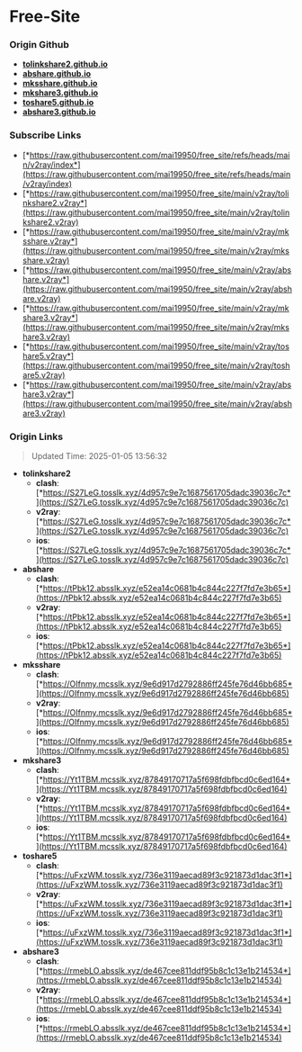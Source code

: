 # Free-Site

### Origin Github

- [**tolinkshare2.github.io**](https://github.com/tolinkshare2/tolinkshare2.github.io)
- [**abshare.github.io**](https://github.com/abshare/abshare.github.io)
- [**mksshare.github.io**](https://github.com/mksshare/mksshare.github.io)
- [**mkshare3.github.io**](https://github.com/mkshare3/mkshare3.github.io)
- [**toshare5.github.io**](https://github.com/toshare5/toshare5.github.io)
- [**abshare3.github.io**](https://github.com/abshare3/abshare3.github.io)

### Subscribe Links

- [*https://raw.githubusercontent.com/mai19950/free_site/refs/heads/main/v2ray/index*](https://raw.githubusercontent.com/mai19950/free_site/refs/heads/main/v2ray/index)
- [*https://raw.githubusercontent.com/mai19950/free_site/main/v2ray/tolinkshare2.v2ray*](https://raw.githubusercontent.com/mai19950/free_site/main/v2ray/tolinkshare2.v2ray)
- [*https://raw.githubusercontent.com/mai19950/free_site/main/v2ray/mksshare.v2ray*](https://raw.githubusercontent.com/mai19950/free_site/main/v2ray/mksshare.v2ray)
- [*https://raw.githubusercontent.com/mai19950/free_site/main/v2ray/abshare.v2ray*](https://raw.githubusercontent.com/mai19950/free_site/main/v2ray/abshare.v2ray)
- [*https://raw.githubusercontent.com/mai19950/free_site/main/v2ray/mkshare3.v2ray*](https://raw.githubusercontent.com/mai19950/free_site/main/v2ray/mkshare3.v2ray)
- [*https://raw.githubusercontent.com/mai19950/free_site/main/v2ray/toshare5.v2ray*](https://raw.githubusercontent.com/mai19950/free_site/main/v2ray/toshare5.v2ray)
- [*https://raw.githubusercontent.com/mai19950/free_site/main/v2ray/abshare3.v2ray*](https://raw.githubusercontent.com/mai19950/free_site/main/v2ray/abshare3.v2ray)

### Origin Links

> Updated Time: 2025-01-05 13:56:32

- **tolinkshare2**
  - **clash**: [*https://S27LeG.tosslk.xyz/4d957c9e7c1687561705dadc39036c7c*](https://S27LeG.tosslk.xyz/4d957c9e7c1687561705dadc39036c7c)
  - **v2ray**: [*https://S27LeG.tosslk.xyz/4d957c9e7c1687561705dadc39036c7c*](https://S27LeG.tosslk.xyz/4d957c9e7c1687561705dadc39036c7c)
  - **ios**: [*https://S27LeG.tosslk.xyz/4d957c9e7c1687561705dadc39036c7c*](https://S27LeG.tosslk.xyz/4d957c9e7c1687561705dadc39036c7c)
- **abshare**
  - **clash**: [*https://tPbk12.absslk.xyz/e52ea14c0681b4c844c227f7fd7e3b65*](https://tPbk12.absslk.xyz/e52ea14c0681b4c844c227f7fd7e3b65)
  - **v2ray**: [*https://tPbk12.absslk.xyz/e52ea14c0681b4c844c227f7fd7e3b65*](https://tPbk12.absslk.xyz/e52ea14c0681b4c844c227f7fd7e3b65)
  - **ios**: [*https://tPbk12.absslk.xyz/e52ea14c0681b4c844c227f7fd7e3b65*](https://tPbk12.absslk.xyz/e52ea14c0681b4c844c227f7fd7e3b65)
- **mksshare**
  - **clash**: [*https://OIfnmy.mcsslk.xyz/9e6d917d2792886ff245fe76d46bb685*](https://OIfnmy.mcsslk.xyz/9e6d917d2792886ff245fe76d46bb685)
  - **v2ray**: [*https://OIfnmy.mcsslk.xyz/9e6d917d2792886ff245fe76d46bb685*](https://OIfnmy.mcsslk.xyz/9e6d917d2792886ff245fe76d46bb685)
  - **ios**: [*https://OIfnmy.mcsslk.xyz/9e6d917d2792886ff245fe76d46bb685*](https://OIfnmy.mcsslk.xyz/9e6d917d2792886ff245fe76d46bb685)
- **mkshare3**
  - **clash**: [*https://Yt1TBM.mcsslk.xyz/87849170717a5f698fdbfbcd0c6ed164*](https://Yt1TBM.mcsslk.xyz/87849170717a5f698fdbfbcd0c6ed164)
  - **v2ray**: [*https://Yt1TBM.mcsslk.xyz/87849170717a5f698fdbfbcd0c6ed164*](https://Yt1TBM.mcsslk.xyz/87849170717a5f698fdbfbcd0c6ed164)
  - **ios**: [*https://Yt1TBM.mcsslk.xyz/87849170717a5f698fdbfbcd0c6ed164*](https://Yt1TBM.mcsslk.xyz/87849170717a5f698fdbfbcd0c6ed164)
- **toshare5**
  - **clash**: [*https://uFxzWM.tosslk.xyz/736e3119aecad89f3c921873d1dac3f1*](https://uFxzWM.tosslk.xyz/736e3119aecad89f3c921873d1dac3f1)
  - **v2ray**: [*https://uFxzWM.tosslk.xyz/736e3119aecad89f3c921873d1dac3f1*](https://uFxzWM.tosslk.xyz/736e3119aecad89f3c921873d1dac3f1)
  - **ios**: [*https://uFxzWM.tosslk.xyz/736e3119aecad89f3c921873d1dac3f1*](https://uFxzWM.tosslk.xyz/736e3119aecad89f3c921873d1dac3f1)
- **abshare3**
  - **clash**: [*https://rmebLO.absslk.xyz/de467cee811ddf95b8c1c13e1b214534*](https://rmebLO.absslk.xyz/de467cee811ddf95b8c1c13e1b214534)
  - **v2ray**: [*https://rmebLO.absslk.xyz/de467cee811ddf95b8c1c13e1b214534*](https://rmebLO.absslk.xyz/de467cee811ddf95b8c1c13e1b214534)
  - **ios**: [*https://rmebLO.absslk.xyz/de467cee811ddf95b8c1c13e1b214534*](https://rmebLO.absslk.xyz/de467cee811ddf95b8c1c13e1b214534)
